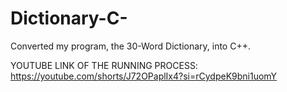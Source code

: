 # Dictionary-C-
Converted my program, the 30-Word Dictionary, into C++.

YOUTUBE LINK OF THE RUNNING PROCESS: https://youtube.com/shorts/J72OPaplIx4?si=rCydpeK9bni1uomY
